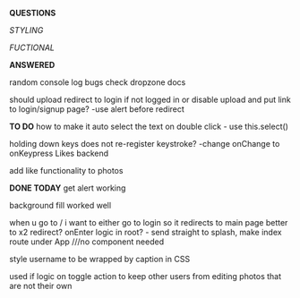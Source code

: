 **QUESTIONS**

*STYLING*




*FUCTIONAL*

**ANSWERED**


random console log bugs check dropzone docs

should upload redirect to login if not logged in or disable upload and put link to login/signup page?  -use alert before redirect


**TO DO**
how to make it auto select the text on double click - use this.select()

holding down keys does not re-register keystroke? -change onChange to onKeypress
Likes backend

add like functionality to photos




**DONE TODAY**
get alert working

background fill worked well

when u go to / i want to either go to login so it redirects to main page
better to x2 redirect? onEnter logic in root? - send straight to splash, make index route under App ///no component needed

style username to be wrapped by caption in CSS

used if logic on toggle action to keep other users from editing photos that are not their own
